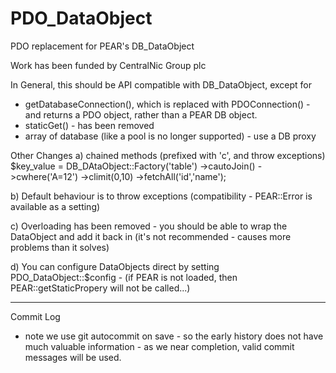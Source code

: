 # PDO_DataObject

PDO replacement for PEAR's DB_DataObject

Work has been funded by CentralNic Group plc 

In General, this should be API compatible with DB_DataObject, except for
* getDatabaseConnection(), which is replaced with PDOConnection() - and returns a PDO object, rather than a PEAR DB object.
* staticGet() - has been removed
* array of database (like a pool is no longer supported) - use a DB proxy

Other Changes
a) chained methods (prefixed with 'c', and throw exceptions)
$key_value =  DB_DAtaObject::Factory('table')
      ->cautoJoin()
      ->cwhere('A=12')
      ->climit(0,10)
      ->fetchAll('id','name');

b) Default behaviour is to throw exceptions (compatibility - PEAR::Error is available as a setting)

c) Overloading has been removed - you should be able to wrap the DataObject and add it back in (it's not recommended - causes more problems than it solves)

d) You can configure DataObjects direct by setting PDO_DataObject::$config - (if PEAR is not loaded, then PEAR::getStaticPropery will not be called...)

---------------------
Commit Log

* note we use git autocommit on save - so the early history does not have much valuable information - as we near completion, valid commit messages will be used.
